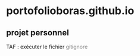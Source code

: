 # portofolioboras.github.io

## projet personnel

TAF : exécuter le fichier <span style='color:grey'>gitignore</span>
